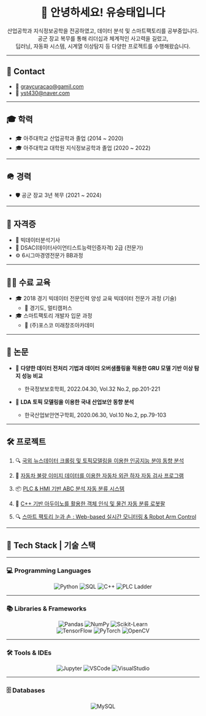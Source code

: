 <h1 align="center">👋 안녕하세요! 유승태입니다</h1>

<p align="center">
산업공학과 지식정보공학을 전공하였고, 데이터 분석 및 스마트팩토리를 공부중입니다.<br>
공군 장교 복무를 통해 리더십과 체계적인 사고력을 길렀고,<br>
딥러닝, 자동화 시스템, 시계열 이상탐지 등 다양한 프로젝트를 수행해왔습니다.
</p>

---

## 📧 Contact

- 📩 graycuracao@gamil.com  
- 📩 yst430@naver.com  

---

## 🎓 학력

- 🎓 아주대학교 산업공학과 졸업  (2014 ~ 2020)
- 🎓 아주대학교 대학원 지식정보공학과 졸업  (2020 ~ 2022)

---

## 🪖 경력

- 🛡 공군 장교 3년 복무  (2021 ~ 2024)

---

## 📜 자격증

- 🧠 빅데이터분석기사  
- 🧠 DSAC(데이터사이언티스트능력인증자격) 2급 (전문가)  
- ⚙️ 6시그마경영전문가 BB과정

---

## 🧑‍🏫 수료 교육

- 🎓 2018 경기 빅데이터 전문인력 양성 교육 빅데이터 전문가 과정 (기술)  
  - 📍 경기도, 멀티캠퍼스
- 🎓 스마트팩토리 개발자 입문 과정  
  - 📍 (주)포스코 미래창조아카데미

---

## 📝 논문

- 📄 **다양한 데이터 전처리 기법과 데이터 오버샘플링을 적용한 GRU 모델 기반 이상 탐지 성능 비교**  
  - 한국정보보호학회, 2022.04.30, Vol.32 No.2, pp.201-221

- 📄 **LDA 토픽 모델링을 이용한 국내 산업보안 동향 분석**  
  - 한국산업보안연구학회, 2020.06.30, Vol.10 No.2, pp.79-103

---

## 🛠 프로젝트

1. 🔍 [국외 뉴스데이터 크롤링 및 토픽모델링을 이용한 인공지능 분야 동향 분석](https://github.com/Yoo-Seung-Tae/smartfactory_project_1)  

2. 🚗 [자동차 불량 이미지 데이터를 이용한 자동차 외관 하자 자동 검사 프로그램](https://github.com/smartfactory-project-2/smartfactory_project_2)  

3. 📦 [PLC & HMI 기반 ABC 분석 자동 분류 시스템](https://github.com/ProjectPLC/PLC_ABC_Logistics)  

4. 🤖 [C++ 기반 아두이노를 활용한 객체 인식 및 물건 자동 분류 로봇팔](https://github.com/SF7-project-4/C_Plus2_Project)  

5. 🔍 [스마트 팩토리 눈과 손 : Web-based 실시간 모니터링 & Robot Arm Control](https://github.com/KDT-SF-final-project-3/sf_project)

---

## 🧰 Tech Stack | 기술 스택

---

### 💻 Programming Languages
<div align="center">
  
![Python](https://img.shields.io/badge/Python-3776AB?style=for-the-badge&logo=python&logoColor=white)
![SQL](https://img.shields.io/badge/SQL-336791?style=for-the-badge&logo=postgresql&logoColor=white)
![C++](https://img.shields.io/badge/C++-00599C?style=for-the-badge&logo=c%2B%2B&logoColor=white)
![PLC Ladder](https://img.shields.io/badge/PLC_Ladder-FFDD00?style=for-the-badge&logo=siemens&logoColor=black)

</div>

---

### 📚 Libraries & Frameworks
<div align="center">

![Pandas](https://img.shields.io/badge/Pandas-150458?style=for-the-badge&logo=pandas&logoColor=white)
![NumPy](https://img.shields.io/badge/Numpy-013243?style=for-the-badge&logo=numpy&logoColor=white)
![Scikit-Learn](https://img.shields.io/badge/scikit--learn-F7931E?style=for-the-badge&logo=scikit-learn&logoColor=white)  
![TensorFlow](https://img.shields.io/badge/TensorFlow-FF6F00?style=for-the-badge&logo=tensorflow&logoColor=white)
![PyTorch](https://img.shields.io/badge/PyTorch-EE4C2C?style=for-the-badge&logo=pytorch&logoColor=white)
![OpenCV](https://img.shields.io/badge/OpenCV-5C3EE8?style=for-the-badge&logo=opencv&logoColor=white)

</div>

---

### 🛠 Tools & IDEs
<div align="center">

![Jupyter](https://img.shields.io/badge/Jupyter-F37626?style=for-the-badge&logo=jupyter&logoColor=white)
![VSCode](https://img.shields.io/badge/VSCode-007ACC?style=for-the-badge&logo=visual-studio-code&logoColor=white)
![VisualStudio](https://img.shields.io/badge/Visual_Studio-5C2D91?style=for-the-badge&logo=visual-studio&logoColor=white)

</div>

---

### 🗄 Databases
<div align="center">

![MySQL](https://img.shields.io/badge/MySQL-4479A1?style=for-the-badge&logo=mysql&logoColor=white)

</div>
